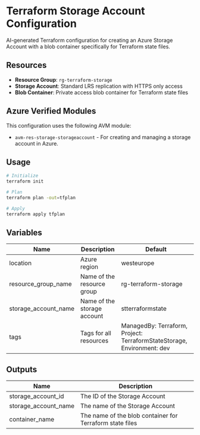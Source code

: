 # Terraform Storage Account Configuration

AI-generated Terraform configuration for creating an Azure Storage Account with a blob container specifically for Terraform state files.

## Resources

- **Resource Group**: `rg-terraform-storage`
- **Storage Account**: Standard LRS replication with HTTPS only access
- **Blob Container**: Private access blob container for Terraform state files

## Azure Verified Modules

This configuration uses the following AVM module:
- `avm-res-storage-storageaccount` - For creating and managing a storage account in Azure.

## Usage

```bash
# Initialize
terraform init

# Plan
terraform plan -out=tfplan

# Apply
terraform apply tfplan
```

## Variables

| Name | Description | Default |
|------|-------------|---------|
| location | Azure region | westeurope |
| resource_group_name | Name of the resource group | rg-terraform-storage |
| storage_account_name | Name of the storage account | stterraformstate |
| tags | Tags for all resources | ManagedBy: Terraform, Project: TerraformStateStorage, Environment: dev |

## Outputs

| Name | Description |
|------|-------------|
| storage_account_id | The ID of the Storage Account |
| storage_account_name | The name of the Storage Account |
| container_name | The name of the blob container for Terraform state files |
